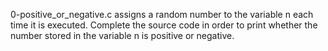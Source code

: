 0-positive_or_negative.c assigns a random number to the variable n each time it is executed. Complete the source code in order to print whether the number stored in the variable n is positive or negative.
